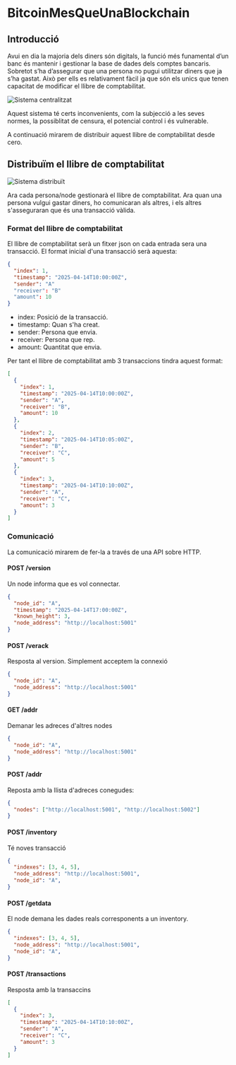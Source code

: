 # BitcoinMesQueUnaBlockchain

## Introducció
Avui en dia la majoria dels diners són digitals, la funció més funamental d’un banc és mantenir i gestionar la base de dades dels comptes bancaris. Sobretot s’ha d’assegurar que una persona no pugui utilitzar diners que ja s’ha gastat. Això per ells es relativament fàcil ja que són els unics que tenen capacitat de modificar el llibre de comptabilitat.

![Sistema centralitzat](https://github.com/user-attachments/assets/11564406-6ecc-4e29-85a2-ab832fb972ca)


Aquest sistema té certs inconvenients, com la subjecció a les seves normes, la possiblitat de censura, el potencial control i és vulnerable.

A continuació mirarem de distribuir aquest llibre de comptabilitat desde cero.

## Distribuïm el llibre de comptabilitat

![Sistema distribuït](https://github.com/user-attachments/assets/bbc7c279-8a84-4d9a-b012-afb4c66cd31d)

Ara cada persona/node gestionarà el llibre de comptabilitat. Ara quan una persona vulgui gastar diners, ho comunicaran als altres, i els altres s'asseguraran que és una transacció vàlida.

### Format del llibre de comptabilitat
El llibre de comptabilitat serà un fitxer json on cada entrada sera una transacció. El format inicial d'una transacció serà aquesta:

```json
{
  "index": 1,
  "timestamp": "2025-04-14T10:00:00Z",
  "sender": "A"
  "receiver": "B"
  "amount": 10
}
```

- index: Posició de la transacció.
- timestamp: Quan s'ha creat.
- sender: Persona que envia.
- receiver: Persona que rep.
- amount: Quantitat que envia.

Per tant el llibre de comptabilitat amb 3 transaccions tindra aquest format: 

```json
[
  {
    "index": 1,
    "timestamp": "2025-04-14T10:00:00Z",
    "sender": "A",
    "receiver": "B",
    "amount": 10
  },
  {
    "index": 2,
    "timestamp": "2025-04-14T10:05:00Z",
    "sender": "B",
    "receiver": "C",
    "amount": 5
  },
  {
    "index": 3,
    "timestamp": "2025-04-14T10:10:00Z",
    "sender": "A",
    "receiver": "C",
    "amount": 3
  }
]
```

### Comunicació

La comunicació mirarem de fer-la a través de una API sobre HTTP.

#### POST /version
Un node informa que es vol connectar.
```json
{
  "node_id": "A",
  "timestamp": "2025-04-14T17:00:00Z",
  "known_height": 3,
  "node_address": "http://localhost:5001"
}
```
#### POST /verack
Resposta al version. Simplement acceptem la connexió
```json
{
  "node_id": "A",
  "node_address": "http://localhost:5001"
}
```

#### GET /addr
Demanar les adreces d'altres nodes
```json
{
  "node_id": "A",
  "node_address": "http://localhost:5001"
}
```

#### POST /addr
Reposta amb la llista d'adreces conegudes:
```json
{
  "nodes": ["http://localhost:5001", "http://localhost:5002"]
}
```

#### POST /inventory
Té noves transacció

```json
{
  "indexes": [3, 4, 5],
  "node_address": "http://localhost:5001",
  "node_id": "A",
}
```

#### POST /getdata
El node demana les dades reals corresponents a un inventory.
```json
{
  "indexes": [3, 4, 5],
  "node_address": "http://localhost:5001",
  "node_id": "A",
}
```

#### POST /transactions
Resposta amb la transaccins
```json
[
  {
    "index": 3,
    "timestamp": "2025-04-14T10:10:00Z",
    "sender": "A",
    "receiver": "C",
    "amount": 3
  }
]
```
